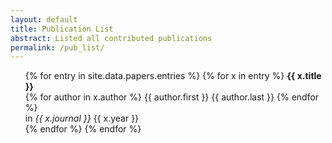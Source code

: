 ```yaml
---
layout: default
title: Publication List
abstract: Listed all contributed publications
permalink: /pub_list/
---
```


<ul>
{% for entry in site.data.papers.entries %}
    {% for x in entry %}
        <b> {{ x.title }} </b><br />
            {% for author in x.author %}
                {{ author.first }} {{ author.last }}
            {% endfor %} <br /> 
        in <i> {{ x.journal }} </i> {{ x.year }} <br />   
    {% endfor %}
{% endfor %}
</ul>